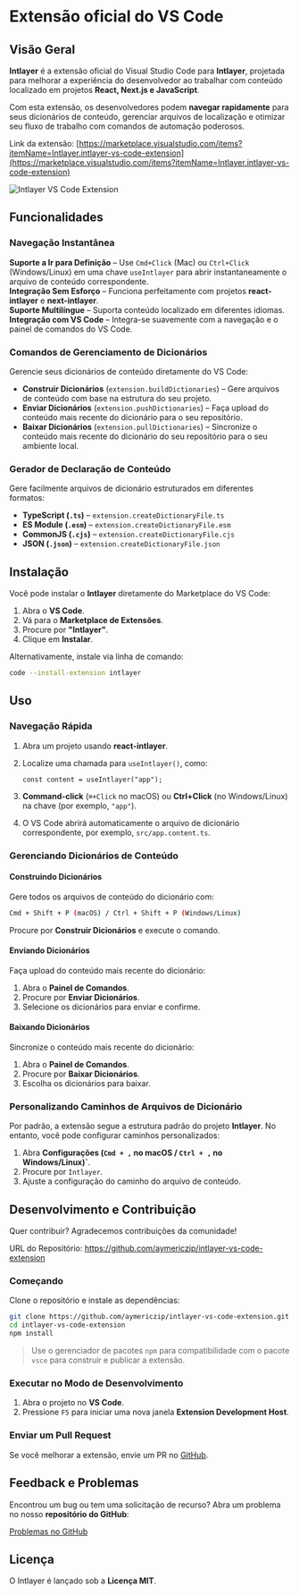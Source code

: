 # Extensão oficial do VS Code

## Visão Geral

**Intlayer** é a extensão oficial do Visual Studio Code para **Intlayer**, projetada para melhorar a experiência do desenvolvedor ao trabalhar com conteúdo localizado em projetos **React, Next.js e JavaScript**.

Com esta extensão, os desenvolvedores podem **navegar rapidamente** para seus dicionários de conteúdo, gerenciar arquivos de localização e otimizar seu fluxo de trabalho com comandos de automação poderosos.

Link da extensão: [https://marketplace.visualstudio.com/items?itemName=Intlayer.intlayer-vs-code-extension](https://marketplace.visualstudio.com/items?itemName=Intlayer.intlayer-vs-code-extension)

![Intlayer VS Code Extension](https://github.com/aymericzip/intlayer/blob/main/docs/assets/vs_code_extension_demo.gif)

## Funcionalidades

### Navegação Instantânea

**Suporte a Ir para Definição** – Use `Cmd+Click` (Mac) ou `Ctrl+Click` (Windows/Linux) em uma chave `useIntlayer` para abrir instantaneamente o arquivo de conteúdo correspondente.  
**Integração Sem Esforço** – Funciona perfeitamente com projetos **react-intlayer** e **next-intlayer**.  
**Suporte Multilíngue** – Suporta conteúdo localizado em diferentes idiomas.  
**Integração com VS Code** – Integra-se suavemente com a navegação e o painel de comandos do VS Code.

### Comandos de Gerenciamento de Dicionários

Gerencie seus dicionários de conteúdo diretamente do VS Code:

- **Construir Dicionários** (`extension.buildDictionaries`) – Gere arquivos de conteúdo com base na estrutura do seu projeto.
- **Enviar Dicionários** (`extension.pushDictionaries`) – Faça upload do conteúdo mais recente do dicionário para o seu repositório.
- **Baixar Dicionários** (`extension.pullDictionaries`) – Sincronize o conteúdo mais recente do dicionário do seu repositório para o seu ambiente local.

### Gerador de Declaração de Conteúdo

Gere facilmente arquivos de dicionário estruturados em diferentes formatos:

- **TypeScript (`.ts`)** – `extension.createDictionaryFile.ts`
- **ES Module (`.esm`)** – `extension.createDictionaryFile.esm`
- **CommonJS (`.cjs`)** – `extension.createDictionaryFile.cjs`
- **JSON (`.json`)** – `extension.createDictionaryFile.json`

## Instalação

Você pode instalar o **Intlayer** diretamente do Marketplace do VS Code:

1. Abra o **VS Code**.
2. Vá para o **Marketplace de Extensões**.
3. Procure por **"Intlayer"**.
4. Clique em **Instalar**.

Alternativamente, instale via linha de comando:

```sh
code --install-extension intlayer
```

## Uso

### Navegação Rápida

1. Abra um projeto usando **react-intlayer**.
2. Localize uma chamada para `useIntlayer()`, como:

   ```tsx
   const content = useIntlayer("app");
   ```

3. **Command-click** (`⌘+Click` no macOS) ou **Ctrl+Click** (no Windows/Linux) na chave (por exemplo, `"app"`).
4. O VS Code abrirá automaticamente o arquivo de dicionário correspondente, por exemplo, `src/app.content.ts`.

### Gerenciando Dicionários de Conteúdo

#### Construindo Dicionários

Gere todos os arquivos de conteúdo do dicionário com:

```sh
Cmd + Shift + P (macOS) / Ctrl + Shift + P (Windows/Linux)
```

Procure por **Construir Dicionários** e execute o comando.

#### Enviando Dicionários

Faça upload do conteúdo mais recente do dicionário:

1. Abra o **Painel de Comandos**.
2. Procure por **Enviar Dicionários**.
3. Selecione os dicionários para enviar e confirme.

#### Baixando Dicionários

Sincronize o conteúdo mais recente do dicionário:

1. Abra o **Painel de Comandos**.
2. Procure por **Baixar Dicionários**.
3. Escolha os dicionários para baixar.

### Personalizando Caminhos de Arquivos de Dicionário

Por padrão, a extensão segue a estrutura padrão do projeto **Intlayer**. No entanto, você pode configurar caminhos personalizados:

1. Abra **Configurações (`Cmd + ,` no macOS / `Ctrl + ,` no Windows/Linux)`**.
2. Procure por `Intlayer`.
3. Ajuste a configuração do caminho do arquivo de conteúdo.

## Desenvolvimento e Contribuição

Quer contribuir? Agradecemos contribuições da comunidade!

URL do Repositório: https://github.com/aymericzip/intlayer-vs-code-extension

### Começando

Clone o repositório e instale as dependências:

```sh
git clone https://github.com/aymericzip/intlayer-vs-code-extension.git
cd intlayer-vs-code-extension
npm install
```

> Use o gerenciador de pacotes `npm` para compatibilidade com o pacote `vsce` para construir e publicar a extensão.

### Executar no Modo de Desenvolvimento

1. Abra o projeto no **VS Code**.
2. Pressione `F5` para iniciar uma nova janela **Extension Development Host**.

### Enviar um Pull Request

Se você melhorar a extensão, envie um PR no [GitHub](https://github.com/aymericzip/intlayer-vs-code-extension).

## Feedback e Problemas

Encontrou um bug ou tem uma solicitação de recurso? Abra um problema no nosso **repositório do GitHub**:

[Problemas no GitHub](https://github.com/aymericzip/intlayer-vs-code-extension/issues)

## Licença

O Intlayer é lançado sob a **Licença MIT**.
